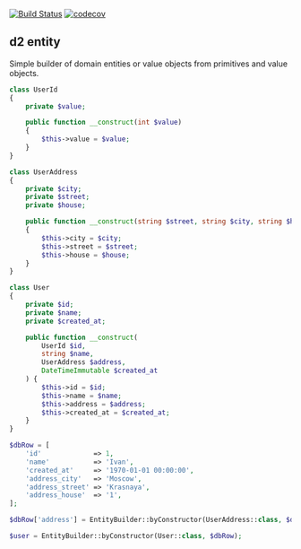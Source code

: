 [![Build Status](https://travis-ci.org/demidovich/d2-entity.svg?branch=master)](https://travis-ci.com/demidovich/d2-entity) [![codecov](https://codecov.io/gh/demidovich/d2-entity/branch/master/graph/badge.svg)](https://codecov.io/gh/demidovich/d2-entity)

## d2 entity

Simple builder of domain entities or value objects from primitives and value objects.

```php
class UserId
{
    private $value;

    public function __construct(int $value)
    {
        $this->value = $value;
    }
}

class UserAddress
{
    private $city;
    private $street;
    private $house;

    public function __construct(string $street, string $city, string $house)
    {
        $this->city = $city;
        $this->street = $street;
        $this->house = $house;
    }
}

class User
{
    private $id;
    private $name;
    private $created_at;

    public function __construct(
        UserId $id,
        string $name,
        UserAddress $address,
        DateTimeImmutable $created_at
    ) {
        $this->id = $id;
        $this->name = $name;
        $this->address = $address;
        $this->created_at = $created_at;
    }
}

$dbRow = [
    'id'             => 1,
    'name'           => 'Ivan',
    'created_at'     => '1970-01-01 00:00:00',
    'address_city'   => 'Moscow',
    'address_street' => 'Krasnaya',
    'address_house'  => '1',
];

$dbRow['address'] = EntityBuilder::byConstructor(UserAddress::class, $dbRow, 'address');

$user = EntityBuilder::byConstructor(User::class, $dbRow);
```

